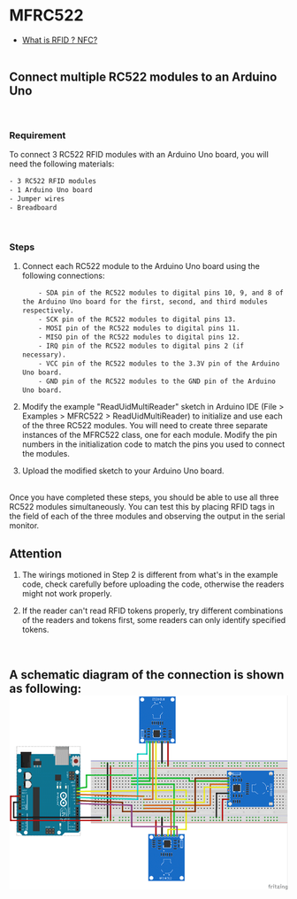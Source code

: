 # MFRC522
- [What is RFID ? NFC?](https://www.techtarget.com/iotagenda/definition/RFID-radio-frequency-identification)
<br><br>
## Connect multiple RC522 modules to an Arduino Uno

<br>

### Requirement

To connect 3 RC522 RFID modules with an Arduino Uno board, you will need the following materials:
```text
- 3 RC522 RFID modules
- 1 Arduino Uno board
- Jumper wires
- Breadboard
```
<br>

### Steps

1. Connect each RC522 module to the Arduino Uno board using the following connections:
    ```text
        - SDA pin of the RC522 modules to digital pins 10, 9, and 8 of the Arduino Uno board for the first, second, and third modules respectively.
        - SCK pin of the RC522 modules to digital pins 13.
        - MOSI pin of the RC522 modules to digital pins 11.
        - MISO pin of the RC522 modules to digital pins 12.
        - IRQ pin of the RC522 modules to digital pins 2 (if necessary).
        - VCC pin of the RC522 modules to the 3.3V pin of the Arduino Uno board.
        - GND pin of the RC522 modules to the GND pin of the Arduino Uno board.
    ```

2. Modify the example "ReadUidMultiReader" sketch in Arduino IDE (File > Examples > MFRC522 > ReadUidMultiReader) to initialize and use each of the three RC522 modules. You will need to create three separate instances of the MFRC522 class, one for each module. Modify the pin numbers in the initialization code to match the pins you used to connect the modules.

3. Upload the modified sketch to your Arduino Uno board.

<br>
Once you have completed these steps, you should be able to use all three RC522 modules simultaneously. You can test this by placing RFID tags in the field of each of the three modules and observing the output in the serial monitor.

<br>

## Attention

1. The wirings motioned in Step 2 is different from what's in the example code, check carefully before uploading the code, otherwise the readers might not work properly.

2. If the reader can't read RFID tokens properly, try different combinations of the readers and tokens first, some readers can only identify specified tokens.

<br>

## A schematic diagram of the connection is shown as following:![](images/RC522s_with_Uno_bb_1000x700.png)